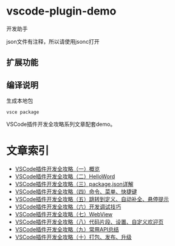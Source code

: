 # vscode-plugin-demo
开发助手

json文件有注释，所以请使用jsonc打开


## 扩展功能

## 编译说明
生成本地包
```
vsce package
```


VSCode插件开发全攻略系列文章配套demo。

# 文章索引

* [VSCode插件开发全攻略（一）概览](http://blog.haoji.me/vscode-plugin-overview.html)
* [VSCode插件开发全攻略（二）HelloWord](http://blog.haoji.me/vscode-plugin-hello-world.html)
* [VSCode插件开发全攻略（三）package.json详解](http://blog.haoji.me/vscode-plugin-package-json.html)
* [VSCode插件开发全攻略（四）命令、菜单、快捷键](http://blog.haoji.me/vscode-plugin-command-and-menu.html)
* [VSCode插件开发全攻略（五）跳转到定义、自动补全、悬停提示](http://blog.haoji.me/vscode-plugin-jump-completion-hover.html)
* [VSCode插件开发全攻略（六）开发调试技巧](http://blog.haoji.me/vscode-plugin-develop-tips.html)
* [VSCode插件开发全攻略（七）WebView](http://blog.haoji.me/vscode-plugin-webview.html)
* [VSCode插件开发全攻略（八）代码片段、设置、自定义欢迎页](http://blog.haoji.me/vscode-plugin-snippets-and-settings.html)
* [VSCode插件开发全攻略（九）常用API总结](http://blog.haoji.me/vscode-plugin-common-api.html)
* [VSCode插件开发全攻略（十）打包、发布、升级](http://blog.haoji.me/vscode-plugin-publish.html)
